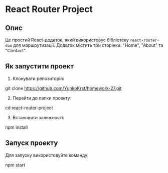 
# React Router Project

## Опис
Це простий React-додаток, який використовує бібліотеку `react-router-dom` для маршрутизації. Додаток містить три сторінки: "Home", "About" та "Contact".

## Як запустити проект

1. Клонувати репозиторій:

git clone https://github.com/YunkoKrst/homework-27.git

2. Перейти до папки проекту: 

cd react-router-project

3. Встановити залежності: 

npm install

## Запуск проекту
Для запуску використовуйте команду:

npm start